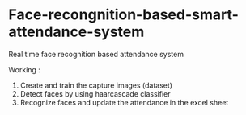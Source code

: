 # Face-recongnition-based-smart-attendance-system
Real time face recognition based attendance system

Working :
1. Create and train the capture images (dataset)
2. Detect  faces by using haarcascade classifier 
3. Recognize faces and update the attendance in the excel sheet


